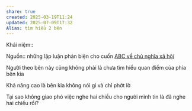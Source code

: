 ```yaml
---
share: true
created: 2025-03-19T11:24
updated: 2025-07-09T17:32
Alias: tìm hiểu 2 bên
---
```

Khái niệm:: 

Nguồn:: 
những lập luận phản biện cho cuốn [ABC về chủ nghĩa xã hội](../../../%E2%9A%A1Hi%E1%BB%83u%20bi%E1%BA%BFt%20s%C3%A2u/%CE%9E%20Ngu%E1%BB%93n/ABC%20v%E1%BB%81%20ch%E1%BB%A7%20ngh%C4%A9a%20x%C3%A3%20h%E1%BB%99i.md)

Người theo bên này cũng không phải là chưa tìm hiểu quan điểm của phía bên kia

Khả năng cao là bên kia không nói gì và chỉ phớt lờ

Tại sao không giao phó việc nghe hai chiều cho người mình tin là đã nghe hai chiều rồi? 
